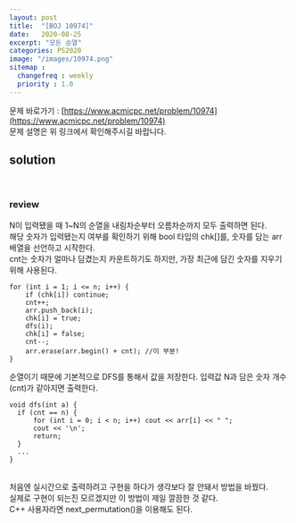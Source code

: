 ```yaml
---
layout: post
title:  "[BOJ 10974]"
date:   2020-08-25
excerpt: "모든 순열"
categories: PS2020
image: "/images/10974.png"
sitemap :
  changefreq : weekly
  priority : 1.0
---
```


문제 바로가기 : [https://www.acmicpc.net/problem/10974](https://www.acmicpc.net/problem/10974)<br>
문제 설명은 위 링크에서 확인해주시길 바랍니다.
<br>
## solution
<script src="https://gist.github.com/yooniversal/266170e79823fee068b0598b43e6e83d.js"></script>
<br>

### review
N이 입력됐을 때 1~N의 순열을 내림차순부터 오름차순까지 모두 출력하면 된다.<br>
해당 숫자가 입력됐는지 여부를 확인하기 위해 bool 타입의 chk[]를, 숫자를 담는 arr 배열을 선언하고 시작한다.<br>
cnt는 숫자가 얼마나 담겼는지 카운트하기도 하지만, 가장 최근에 담긴 숫자를 지우기 위해 사용된다.<br>
```
for (int i = 1; i <= n; i++) {
    if (chk[i]) continue;
    cnt++;
    arr.push_back(i);
    chk[i] = true;
    dfs(i);
    chk[i] = false;
    cnt--;
    arr.erase(arr.begin() + cnt); //이 부분!
}
```
순열이기 때문에 기본적으로 DFS를 통해서 값을 저장한다. 입력값 N과 담은 숫자 개수(cnt)가 같아지면 출력한다.<br>
```
void dfs(int a) {
  if (cnt == n) {
      for (int i = 0; i < n; i++) cout << arr[i] << " ";
      cout << '\n';
      return;
  }
  ...
}
```
<br>
처음엔 실시간으로 출력하려고 구현을 하다가 생각보다 잘 안돼서 방법을 바꿨다.<br>
실제로 구현이 되는진 모르겠지만 이 방법이 제일 깔끔한 것 같다.<br>
C++ 사용자라면 next_permutation()을 이용해도 된다.

<script src="https://utteranc.es/client.js"
        repo="yooniversal/blog-comments"
        issue-term="pathname"
        theme="github-light"
        crossorigin="anonymous"
        async>
</script>
